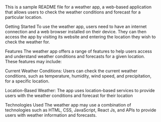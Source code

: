This is a sample README file for a weather app, a web-based application that allows users to check the weather conditions and forecast for a particular location.

Getting Started
To use the weather app, users need to have an internet connection and a web browser installed on their device. They can then access the app by visiting its website and entering the location they wish to check the weather for.

Features
The weather app offers a range of features to help users access and understand weather conditions and forecasts for a given location. These features may include:

Current Weather Conditions: Users can check the current weather conditions, such as temperature, humidity, wind speed, and precipitation, for a specific location.

Location-Based Weather: The app uses location-based services to provide users with the weather conditions and forecast for their location  

Technologies Used
The weather app may use a combination of technologies such as HTML, CSS, JavaScript, React Js, and APIs to provide users with weather information and forecasts.
